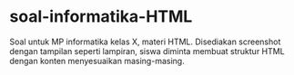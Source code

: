 # soal-informatika-HTML
Soal untuk MP informatika kelas X, materi HTML. Disediakan screenshot dengan tampilan seperti lampiran, siswa diminta membuat struktur HTML dengan konten menyesuaikan masing-masing.
